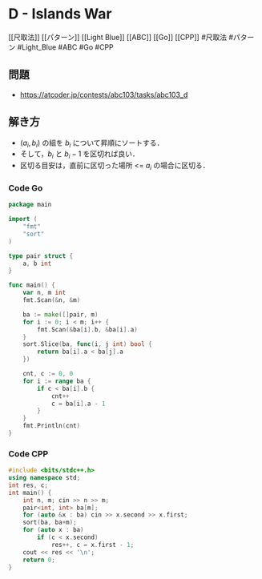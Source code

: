 # D - Islands War
[[尺取法]] [[パターン]] [[Light Blue]] [[ABC]] [[Go]] [[CPP]]
#尺取法 #パターン #Light_Blue #ABC #Go #CPP 

## 問題
- https://atcoder.jp/contests/abc103/tasks/abc103_d

## 解き方
- $(a_i, b_i)$ の組を $b_i$ について昇順にソートする．
- そして，$b_i$ と $b_i - 1$ を区切れば良い．
- 区切る目安は，直前に区切った場所 <= $a_i$ の場合に区切る．

### Code Go
```go
package main

import (
	"fmt"
	"sort"
)

type pair struct {
	a, b int
}

func main() {
	var n, m int
	fmt.Scan(&n, &m)

	ba := make([]pair, m)
	for i := 0; i < m; i++ {
		fmt.Scan(&ba[i].b, &ba[i].a)
	}
	sort.Slice(ba, func(i, j int) bool {
		return ba[i].a < ba[j].a
	})

	cnt, c := 0, 0
	for i := range ba {
		if c < ba[i].b {
			cnt++
			c = ba[i].a - 1
		}
	}
	fmt.Println(cnt)
}
```

### Code CPP
```c++
#include <bits/stdc++.h>
using namespace std;
int res, c;
int main() {
	int n, m; cin >> n >> m;
	pair<int, int> ba[m];
	for (auto &x : ba) cin >> x.second >> x.first;
	sort(ba, ba+m);
	for (auto x : ba)
		if (c < x.second)
			res++, c = x.first - 1;
	cout << res << '\n';
	return 0;
}
```